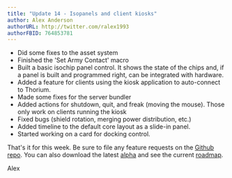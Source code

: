 ```yaml
---
title: "Update 14 - Isopanels and client kiosks"
author: Alex Anderson
authorURL: http://twitter.com/ralex1993
authorFBID: 764853781
---
```


- Did some fixes to the asset system
- Finished the 'Set Army Contact' macro
- Built a basic isochip panel control. It shows the state of the chips and, if a panel is built and programmed right, can be integrated with hardware.
- Added a feature for clients using the kiosk application to auto-connect to Thorium.
- Made some fixes for the server bundler
- Added actions for shutdown, quit, and freak (moving the mouse). Those only work on clients running the kiosk
- Fixed bugs (shield rotation, merging power distribution, etc.)
- Added timeline to the default core layout as a slide-in panel.
- Started working on a card for docking control.


That's it for this week. Be sure to file any feature requests on the [Github repo](https://github.com/Thorium-Sim/thorium/issues). You can also download the latest [alpha](https://github.com/Thorium-Sim/thorium/releases) and see the current [roadmap](https://github.com/Thorium-Sim/thorium/projects/2).

Alex
